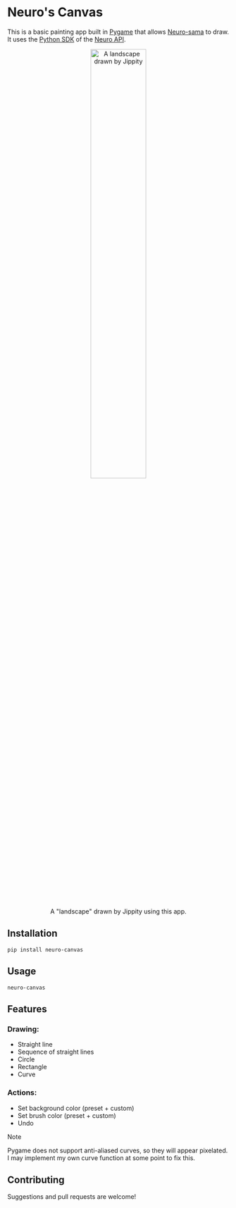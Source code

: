 # Neuro's Canvas

This is a basic painting app built in [Pygame](https://www.pygame.org/docs/) that allows [Neuro-sama](https://www.bloomberg.com/news/newsletters/2023-06-16/neuro-sama-an-ai-twitch-influencer-plays-minecraft-sings-karaoke-loves-art) to draw. It uses the [Python SDK](https://github.com/CoolCat467/Neuro-API) of the [Neuro API](https://github.com/VedalAI/neuro-game-sdk).

<p align="center">
  <img src="https://raw.githubusercontent.com/Kaya-Kaya/neuro-canvas/main/example_images/jippity_sample.png" alt="A landscape drawn by Jippity" width="50%"/><br>
  A "landscape" drawn by Jippity using this app.
</p>

## Installation
`pip install neuro-canvas`

## Usage
`neuro-canvas`

## Features
### Drawing:
- Straight line
- Sequence of straight lines
- Circle
- Rectangle
- Curve

### Actions:
- Set background color (preset + custom)
- Set brush color (preset + custom)
- Undo

> [!NOTE]
> Pygame does not support anti-aliased curves, so they will appear pixelated. I may implement my own curve function at some point to fix this.

## Contributing
Suggestions and pull requests are welcome!
